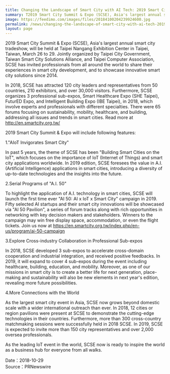 ```yaml
---
title: Changing the Landscape of Smart City with AI Tech: 2019 Smart City Summit & Expo (SCSE) to be Held in March 2019
summary: T2019 Smart City Summit & Expo (SCSE), Asia's largest annual smart city tradeshow, will be held at Taipei Nangang Exhibition Center in Taipei, Taiwan, March 26 to 29. Jointly organized by Taipei City Government
image: https://feedimo.com/images/files/20184100204239924600.jpg
permalink: /news/changing-the-landscape-of-smart-city-with-ai-tech-2019-smart-city-summit--expo-scse-to-be-held-in-march-2019/
layout: page
---
```

2019 Smart City Summit & Expo (SCSE), Asia's largest annual smart city tradeshow, will be held at Taipei Nangang Exhibition Center in Taipei, Taiwan, March 26 to 29. Jointly organized by Taipei City Government, Taiwan Smart City Solutions Alliance, and Taipei Computer Association, SCSE has invited professionals from all around the world to share their experiences in smart city development, and to showcase innovative smart city solutions since 2014.

In 2018, SCSE has attracted 120 city leaders and representatives from 50 countries, 210 exhibitors, and over 30,000 visitors. Furthermore, SCSE organizes 3 professional sub-expos, Smart Healthcare Expo (SHE Taipei), FuturED Expo, and Intelligent Building Expo (IBE Taipei), in 2018, which involve experts and professionals with different specialties. There were 65 forums focusing on sustainability, mobility, healthcare, and building, addressing all issues and trends in smart cities. Read more at http://en.smartcity.org.tw/

2019 Smart City Summit & Expo will include following features:

1."AIoT Invigorates Smart City"

In past 5 years, the theme of SCSE has been "Building Smart Cities on the IoT", which focuses on the importance of IoT (Internet of Things) and smart city applications worldwide. In 2019 edition, SCSE foresees the value in A.I. (Artificial Intelligence) applications in smart cities, introducing a diversity of up-to-date technologies and the insights into the future.

2.Serial Programs of "A.I. 50"

To highlight the application of A.I. technology in smart cities, SCSE will launch the first time ever "AI 50: AI x IoT x Smart City" campaign in 2019. Fifty selected AI startups and their smart city innovations will be showcased via "AI 50 Pavilion", a series of forum tracks along with rich opportunities in networking with key decision makers and stakeholders. Winners to the campaign may win free display space, accommodation, or even the flight tickets. Join us now at https://en.smartcity.org.tw/index.php/en-us/program/ai-50-campaign

3.Explore Cross-industry Collaboration in Professional Sub-expos

In 2018, SCSE developed 3 sub-expos to accelerate cross-domain cooperation and industrial integration, and received positive feedbacks. In 2019, it will expand to cover 4 sub-expos during the event including healthcare, building, education, and mobility. Moreover, as one of our missions in smart city is to create a better life for next generation, place-making and sustainability will also be new elements in next year's edition, revealing more future possibilities.

4.More Connections with the World

As the largest smart city event in Asia, SCSE now grows beyond domestic scale with a wider international outreach than ever. In 2018, 12 cities or region pavilions were present at SCSE to demonstrate the cutting-edge technologies in their countries. Furthermore, more than 300 cross-country matchmaking sessions were successfully held in 2018 SCSE. In 2019, SCSE is expected to invite more than 150 city representatives and over 2,000 oversea professionals.

As the leading IoT event in the world, SCSE now is ready to inspire the world as a business hub for everyone from all walks.

Date：2018-10-29
<br/>
Source：PRNewswire
